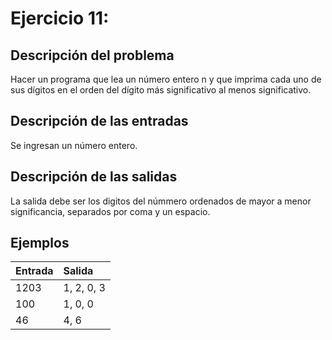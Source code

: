 # **Ejercicio 11:**

## Descripción del problema

Hacer un programa que lea un número entero n y que imprima cada uno de sus dígitos en el orden del dígito más significativo al menos significativo.

## Descripción de las entradas

Se ingresan un número entero.

## Descripción de las salidas

La salida debe ser los digitos del númmero ordenados de mayor a menor significancia, separados por coma y un espacio.

## Ejemplos

| Entrada    | Salida     |
| :--------- | :--------- |
| 1203       | 1, 2, 0, 3 |
| 100        | 1, 0, 0 |
| 46         | 4, 6 |

